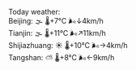 Today weather:  
Beijing: 🌫  🌡️+7°C 🌬️↓4km/h  
Tianjin: 🌫  🌡️+11°C 🌬️↗11km/h  
Shijiazhuang: ☀️   🌡️+10°C 🌬️→4km/h  
Tangshan: ⛅️  🌡️+8°C 🌬️←9km/h  
